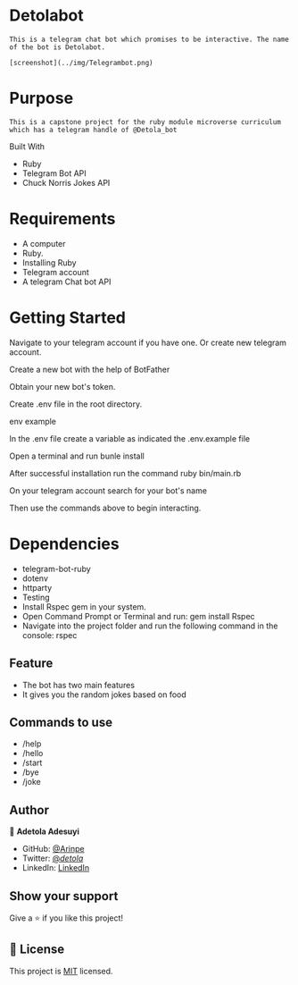 # Detolabot

    This is a telegram chat bot which promises to be interactive. The name of the bot is Detolabot.

    [screenshot](../img/Telegrambot.png)

# Purpose
    This is a capstone project for the ruby module microverse curriculum which has a telegram handle of @Detola_bot

Built With
- Ruby
- Telegram Bot API
- Chuck Norris Jokes API

# Requirements
- A computer
- Ruby. 
- Installing Ruby
- Telegram account
- A telegram Chat bot API

# Getting Started
Navigate to your telegram account if you have one. Or create new telegram account.

Create a new bot with the help of BotFather

Obtain your new bot's token.

Create .env file in the root directory.

env example

In the .env file create a variable as indicated the .env.example file

Open a terminal and run bunle install

After successful installation run the command ruby bin/main.rb

On your telegram account search for your bot's name

Then use the commands above to begin interacting.

# Dependencies
- telegram-bot-ruby
- dotenv
- httparty
- Testing
- Install Rspec gem in your system.
- Open Command Prompt or Terminal and run: gem install Rspec
- Navigate into the project folder and run the following command in the console: rspec

## Feature

- The bot has two main features
- It gives you the random jokes based on food

## Commands to use

- /help
- /hello
- /start
- /bye
- /joke

## Author

👤 **Adetola Adesuyi**

- GitHub: [@Arinpe](https://github.com/Arinpe)
- Twitter: [@_detola_](https://twitter.com/_detola_)
- LinkedIn: [LinkedIn](https://www.linkedin.com/in/aadetola/)

## Show your support

Give a ⭐️ if you like this project!

## 📝 License

This project is [MIT](LICENSE) licensed.
